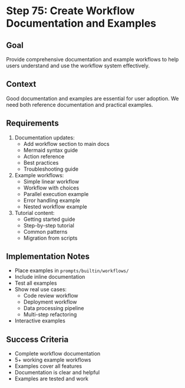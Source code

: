 # Step 75: Create Workflow Documentation and Examples

## Goal
Provide comprehensive documentation and example workflows to help users understand and use the workflow system effectively.

## Context
Good documentation and examples are essential for user adoption. We need both reference documentation and practical examples.

## Requirements
1. Documentation updates:
   - Add workflow section to main docs
   - Mermaid syntax guide
   - Action reference
   - Best practices
   - Troubleshooting guide
2. Example workflows:
   - Simple linear workflow
   - Workflow with choices
   - Parallel execution example
   - Error handling example
   - Nested workflow example
3. Tutorial content:
   - Getting started guide
   - Step-by-step tutorial
   - Common patterns
   - Migration from scripts

## Implementation Notes
- Place examples in `prompts/builtin/workflows/`
- Include inline documentation
- Test all examples
- Show real use cases:
  - Code review workflow
  - Deployment workflow
  - Data processing pipeline
  - Multi-step refactoring
- Interactive examples

## Success Criteria
- Complete workflow documentation
- 5+ working example workflows
- Examples cover all features
- Documentation is clear and helpful
- Examples are tested and work
